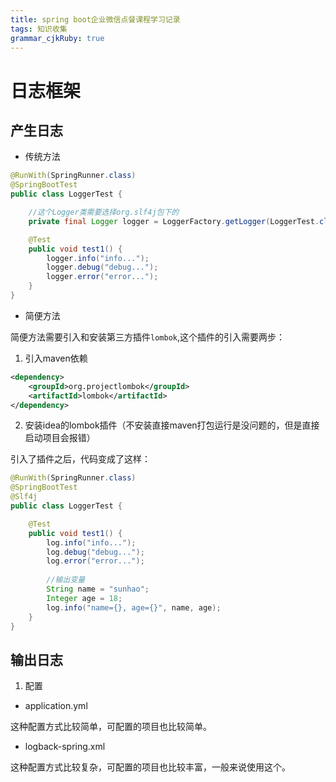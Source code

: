 ```yaml
---
title: spring boot企业微信点餐课程学习记录
tags: 知识收集
grammar_cjkRuby: true
---
```


# 日志框架

## 产生日志

- 传统方法
```java
@RunWith(SpringRunner.class)
@SpringBootTest
public class LoggerTest {

    //这个Logger类需要选择org.slf4j包下的
    private final Logger logger = LoggerFactory.getLogger(LoggerTest.class);

    @Test
    public void test1() {
        logger.info("info...");
        logger.debug("debug...");
        logger.error("error...");
    }
}
```

- 简便方法

简便方法需要引入和安装第三方插件`lombok`,这个插件的引入需要两步：
1. 引入maven依赖
```xml
<dependency>
    <groupId>org.projectlombok</groupId>
    <artifactId>lombok</artifactId>
</dependency>
```

2. 安装idea的lombok插件（不安装直接maven打包运行是没问题的，但是直接启动项目会报错）

引入了插件之后，代码变成了这样：
```java
@RunWith(SpringRunner.class)
@SpringBootTest
@Slf4j
public class LoggerTest {

    @Test
    public void test1() {
        log.info("info...");
        log.debug("debug...");
        log.error("error...");
        
        //输出变量
        String name = "sunhao";
        Integer age = 18;
        log.info("name={}, age={}", name, age);
    }
}
```

## 输出日志

1. 配置

- application.yml

这种配置方式比较简单，可配置的项目也比较简单。



- logback-spring.xml

这种配置方式比较复杂，可配置的项目也比较丰富，一般来说使用这个。
